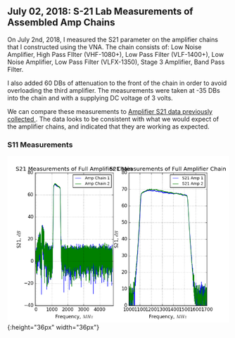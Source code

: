 ## July 02, 2018: S-21 Lab Measurements of Assembled Amp Chains

On July 2nd, 2018, I measured the S21  parameter on the amplifier chains that I
constructed using the VNA. The chain consists of:  Low Noise Amplifier, High
Pass FIlter (VHF-1080+), Low Pass Filter (VLF-1400+), Low Noise Amplifier, 
Low Pass Filter (VLFX-1350), Stage 3 Amplifier, Band Pass Filter.

I also added 60 DBs of attenuation to the front of the chain in order to avoid
overloading the third amplifier. The measurements were taken at -35 DBs into the 
chain and with a supplying DC voltage of 3 volts. 

We can compare these measurements to 
[Amplifier S21 data previously collected ](../20180410_New_Amps_S21/index.md). 
The data looks to be consistent with what we would expect of the amplifier
chains, and indicated that they are working as expected. 

### S11 Measurements

![Picture](Amptest.png){:height="36px" width="36px"}





